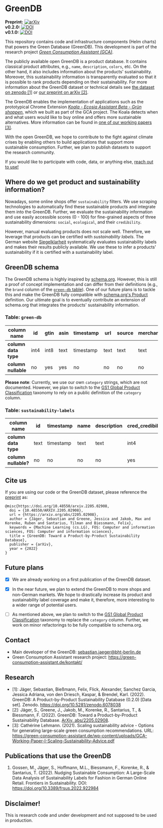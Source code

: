 # GreenDB


**Preprint:** [![arXiv](https://img.shields.io/badge/arXiv-2205.02908-blue)](https://arxiv.org/abs/2205.02908)\
**v0.2.0:** [![DOI](https://zenodo.org/badge/DOI/10.5281/zenodo.6576662.svg)](https://doi.org/10.5281/zenodo.6576662)\
**v0.1.0:** [![DOI](https://zenodo.org/badge/DOI/10.5281/zenodo.6078039.svg)](https://doi.org/10.5281/zenodo.6078039)



This repository contains code and infrastructure components (Helm charts) that powers the Green Database (GreenDB). This development is part of the research project [*Green Consumption Assistant (GCA)*](https://green-consumption-assistant.de).

The publicly available open GreenDB is a product database. It contains classical product attributes, e.g., `name`, `description`, `colors`, etc. On the other hand, it also includes information about the products' sustainability. Moreover, this sustainability information is transparently evaluated so that it is possible to rank products depending on their sustainability. For more information about the GreenDB dataset or technical details see [the dataset on zenodo [1]](https://doi.org/10.5281/zenodo.6078038) or [our preprint on arXiv [2]](https://arxiv.org/abs/2205.02908).

The GreenDB enables the implementation of applications such as the prototypical Chrome Extension [*Koala - Ecosia Assistant Beta - Grün shoppen*](https://chrome.google.com/webstore/detail/koala-ecosia-assistant-be/anhndceoafjjdihnjnpojdihgboocgpa), which we built as part of the GCA project. The Koala detects when and what users would like to buy online and offers more sustainable alternatives. More information can be found in [one of our working papers [3]](https://green-consumption-assistant.de/wp-content/uploads/GCA-Working-Paper-I-Scaling-Sustainability-Advice.pdf).

With the open GreenDB, we hope to contribute to the fight against climate crises by enabling others to build applications that support more sustainable consumption. Further, we plan to publish datasets to support the research community.

If you would like to participate with code, data, or anything else, [reach out to use!](#contact)


## Where do we get product and sustainability information?

Nowadays, some online shops offer `sustainability` filters. We use scraping technologies to automatically find these sustainable products and integrate them into the GreenDB. Further, we evaluate the sustainability information and use easily accessible scores (0 - 100) for fine-grained aspects of three sustainability dimensions: `social`, `ecological`, and their `credibility`.

However, manual evaluating products does not scale well. Therefore, we leverage that products can be certified with *sustainability labels*. The German website [Siegelklarheit](https://www.siegelklarheit.de) systematically evaluates sustainability labels and makes their results publicly available. We use these to infer a products' sustainability if it is certified with a sustainability label.


## GreenDB schema

The GreenDB schema is highly inspired by [schema.org](https://schema.org). However, this is still a proof of concept implementation and can differ from their definitions (e.g., the `brand` column of the [`green-db` table](#table-green-db)). One of our future plans is to tackle this and make the GreenDB fully compatible with [schema.org's Product](https://schema.org/Product) definition. Our ultimate goal is to eventually contribute an extension of schema.org that integrates the products' sustainability information.


### Table: `green-db`

| **column name**      | **id** | **gtin** | **asin** | **timestamp** | **url** | **source** | **merchant** | **country** | **category** | **name** | **description** | **brand** | **sustainability_labels** | **price** | **currency** | **image_urls** | **colors**  | **sizes**   | **gender** | **consumer_lifestage** |
| -------------------- | ------ | -------- | -------- | ------------- | ------- | ---------- | ------------ | ----------- | ------------ | -------- | --------------- | --------- | ------------------------- | --------- | ------------ | -------------- | ----------- | ----------- | ---------- | ---------------------- |
| **column data type** | int4   | int8     | text     | timestamp     | text    | text       | text         | text        | text         | text     | text            | text      | array[text]               | numeric   | text         | array[text]    | array[text] | array[text] | text       | text                   |
| **column nullable**  | no     | yes      | yes      | no            | no      | no         | no           | no          | no           | no       | no              | no        | no                        | no        | no           | no             | yes         | yes         | yes        | yes                    |


**Please note**: Currently, we use our own `category` strings, which are not documented. However, we plan to switch to the [GS1 Global Product Classification](https://www.gs1.org/standards/gpc) taxonomy to rely on a public definition of the `category` column.


### Table: `sustainability-labels`

| **column name**      | **id** | **timestamp** | **name** | **description** | **cred_credibility** | **eco_chemicals** | **eco_lifetime** | **eco_water** | **eco_inputs** | **eco_quality** | **eco_energy** | **eco_waste_air** | **eco_environmental_management** | **social_labour_rights** | **social_business_practice** | **social_social_rights** | **social_company_responsibility** |
| -------------------- | ------ | ------------- | -------- | --------------- | -------------------- | ----------------- | ---------------- | ------------- | -------------- | --------------- | -------------- | ----------------- | -------------------------------- | ------------------------ | ---------------------------- | ------------------------ | --------------------------------- |
| **column data type** | text   | timestamp     | text     | text            | int4                 | int4              | int4             | int4          | int4           | int4            | int4           | int4              | int4                             | int4                     | int4                         | int4                     | int4                              |
| **column nullable?** | no     | no            | no       | no              | yes                  | yes               | yes              | yes           | yes            | yes             | yes            | yes               | yes                              | yes                      | yes                          | yes                      | yes                               |


## Cite us

If you are using our code or the GreenDB dataset, please reference the [preprint](https://arxiv.org/abs/2205.02908) as:
```
@misc{https://doi.org/10.48550/arxiv.2205.02908,
  doi = {10.48550/ARXIV.2205.02908},
  url = {https://arxiv.org/abs/2205.02908},
  author = {Jäger, Sebastian and Greene, Jessica and Jakob, Max and Korenke, Ruben and Santarius, Tilman and Biessmann, Felix},
  keywords = {Machine Learning (cs.LG), FOS: Computer and information sciences, FOS: Computer and information sciences},
  title = {GreenDB: Toward a Product-by-Product Sustainability Database},
  publisher = {arXiv},
  year = {2022}
}
```



## Future plans

- [x] We are already working on a first publication of the GreenDB dataset.

- [x] In the near future, we plan to extend the GreenDB to more shops and non-German markets. We hope to drastically increase its product and sustainability label coverage and make it, therefore, more interesting to a wider range of potential users.

- [ ] As mentioned above, we plan to switch to the [GS1 Global Product Classification](https://www.gs1.org/standards/gpc) taxonomy to replace the `category` column. Further, we work on minor refactorings to be fully compatible to schema.org.


## Contact

- Main developer of the GreenDB: sebastian.jaeger@bht-berlin.de
- Green Consumption Assistant research project: https://green-consumption-assistant.de/kontakt/ 


## Research

- [1]: Jäger, Sebastian, Bießmann, Felix, Flick, Alexander, Sanchez Garcia, Jessica Adriana, von den Driesch, Kaspar, & Brendel, Karl. (2022). GreenDB: A Product-by-Product Sustainability Database (0.2.0) [Data set]. Zenodo. https://doi.org/10.5281/zenodo.6078038
- [2]: Jäger, S., Greene, J., Jakob, M., Korenke, R., Santarius, T., & Biessmann, F. (2022). GreenDB: Toward a Product-by-Product Sustainability Database. [ArXiv, abs/2205.02908](https://arxiv.org/abs/2205.02908).
- [3]: Cathérine Lehmann. (2021). Scaling sustainability advice - Options for generating large-scale green consumption recommendations. URL: https://green-consumption-assistant.de/wp-content/uploads/GCA-Working-Paper-I-Scaling-Sustainability-Advice.pdf


## Publications that use the GreenDB

1. Gossen, M., Jäger, S., Hoffmann, M.L., Biessmann, F., Korenke, R., & Santarius, T. (2022). Nudging Sustainable Consumption: A Large-Scale Data Analysis of Sustainability Labels for Fashion in German Online Retail. Frontiers in Sustainability. DOI: https://doi.org/10.3389/frsus.2022.922984 


## Disclaimer!

This is research code and under development and not supposed to be used in production.
